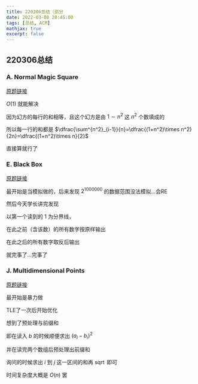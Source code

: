 ```yaml
---
title: 220306总结（部分
date: 2022-03-08 20:45:00
tags: [总结, ACM]
mathjax: true
excerpt: false
---
```


## 220306总结

### A. Normal Magic Square

[原题链接](https://codeforces.com/gym/102788/problem/A)

$O(1)$ 就能解决

因为幻方的每行的和相等，且这个幻方是由 $1\sim n^2$ 这 $n^2$ 个数填成的

所以每一行的和都是 $\dfrac{\sum^{n^2}_{i-1}}{n}=\dfrac{(1+n^2)\times n^2}{2n}=\dfrac{(1+n^2)\times n}{2}$

直接算就行了

### E. Black Box

[原题链接](https://codeforces.com/gym/102788/problem/E)

最开始是当模拟做的，后来发现 $2^{1000000}$ 的数据范围没法模拟...会RE

然后今天学长讲完发现

以第一个读到的 $1$ 为分界线，

在此之前（含该数）的所有数字按原样输出

在此之后的所有数字取反后输出

就完事了...完事了

### J. Multidimensional Points

[原题链接](https://codeforces.com/gym/102788/problem/J)

最开始是暴力做

TLE了一次后开始优化

想到了预处理与前缀和

即在读入 $b$ 的时候顺便求出 $(a_i-b_i)^2$ 

并在读完两个数组后预处理出前缀和

询问的时候求出 $i$ 到 $j$ 这一区间的和再 $\operatorname{sqrt}$ 即可

时间复杂度大概是 $O(n)$ 罢